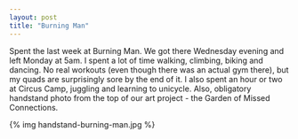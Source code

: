 ```yaml
---
layout: post
title: "Burning Man"
---
```


Spent the last week at Burning Man. We got there Wednesday evening and left Monday at 5am. I spent a lot of time walking, climbing, biking and dancing. No real workouts (even though there was an actual gym there), but my quads are surprisingly sore by the end of it. I also spent an hour or two at Circus Camp, juggling and learning to unicycle. Also, obligatory handstand photo from the top of our art project - the Garden of Missed Connections.

{% img handstand-burning-man.jpg %}
